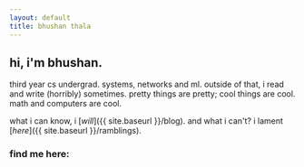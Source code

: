 ```yaml
---
layout: default
title: bhushan thala
---
```



## hi, i'm bhushan.

third year cs undergrad. systems, networks and ml. outside of that, i read and write (horribly) sometimes. 
pretty things are pretty; cool things are cool.
math and computers are cool.

what i can know, i [*will*]({{ site.baseurl }}/blog). and what i can't? i lament [*here*]({{ site.baseurl }}/ramblings).


### find me here:

<a href="https://github.com/bhushanwho" target="_blank">
  <i class="fab fa-github"></i>
</a> &nbsp; 
<a href="https://www.linkedin.com/in/bhushanwho" target="_blank">
  <i class="fab fa-linkedin"></i>
</a> &nbsp; 
<a href="https://x.com/0x0018h" target="_blank">
  <i class="fab fa-x-twitter"></i>
</a> &nbsp; 
<a href="https://open.spotify.com/user/sl48vhit0z7j0o8qz1vnsklz9" target="_blank">
  <i class="fab fa-spotify"></i>
</a>